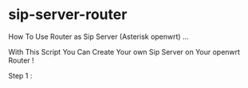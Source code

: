 # sip-server-router
How To Use Router as Sip Server (Asterisk openwrt) ...

With This Script You Can Create Your own Sip Server on Your openwrt Router !

Step 1 : 
